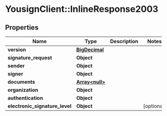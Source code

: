 # YousignClient::InlineResponse2003

## Properties
Name | Type | Description | Notes
------------ | ------------- | ------------- | -------------
**version** | [**BigDecimal**](BigDecimal.md) |  | 
**signature_request** | **Object** |  | 
**sender** | **Object** |  | 
**signer** | **Object** |  | 
**documents** | [**Array&lt;null&gt;**](.md) |  | 
**organization** | **Object** |  | 
**authentication** | **Object** |  | 
**electronic_signature_level** | **Object** |  | [optional] 

